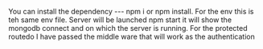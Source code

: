 You can install the dependency --- npm i or npm install.
For the env this is teh same env file.
Server will be launched npm start it will show the mongodb connect and on which the server is running.
For the protected routedo I have passed the middle ware that will work as the authentication
